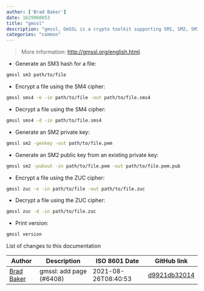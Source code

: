 ```yaml
---
author: ['Brad Baker']
date: 1629960053
title: "gmssl"
description: "gmssl, GmSSL is a crypto toolkit supporting SM1, SM2, SM3, SM4, SM9, and ZUC/ZUC256."
categories: "common"
---
```

> More information: <http://gmssl.org/english.html>.

- Generate an SM3 hash for a file:

```bash
gmssl sm3 path/to/file
```

- Encrypt a file using the SM4 cipher:

```bash
gmssl sms4 -e -in path/to/file -out path/to/file.sms4
```

- Decrypt a file using the SM4 cipher:

```bash
gmssl sms4 -d -in path/to/file.sms4
```

- Generate an SM2 private key:

```bash
gmssl sm2 -genkey -out path/to/file.pem
```

- Generate an SM2 public key from an existing private key:

```bash
gmssl sm2 -pubout -in path/to/file.pem -out path/to/file.pem.pub
```

- Encrypt a file using the ZUC cipher:

```bash
gmssl zuc -e -in path/to/file -out path/to/file.zuc
```

- Decrypt a file using the ZUC cipher:

```bash
gmssl zuc -d -in path/to/file.zuc
```

- Print version:

```bash
gmssl version
```
List of changes to this documentation


Author | Description | ISO 8601 Date | GitHub link
------|-----|-----|-----
[Brad Baker](mailto:88946291+brdbkr@users.noreply.github.com) | gmssl: add page (#6408) | 2021-08-26T08:40:53 | [d9921db32014](https://github.com/tldr-pages/tldr/commit/d9921db32014140f8048246c87692baf7f00aefb)

